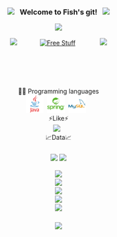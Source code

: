 

<h3 align="center">
  <img src="https://emoji.discord.st/emojis/768b108d-274f-4f44-a634-8477b16efce7.gif" width="25">
  &nbsp; Welcome to Fish's git! &nbsp;
  <img src="https://emoji.discord.st/emojis/768b108d-274f-4f44-a634-8477b16efce7.gif" width="25">
</h3>

<p align="center">
 <img src="https://readme-typing-svg.herokuapp.com/?lines=Hello;Have%20a%20good%20day%20!;Wish%20you%20happy%20!;Always%20learning%20new%20things&font=Fira%20Code&center=true&width=440&height=45&color=f75c7e&vCenter=true&size=22"></a>
	
</p>

<!-- 社交网站 -->
<div align="center">
	<img src="https://emoji.discord.st/emojis/00c6e060-f647-4e9c-b06f-ce5d44866ff3.gif" width="25">&nbsp;&nbsp;&nbsp;&nbsp;&nbsp;&nbsp;&nbsp;&nbsp;&nbsp;&nbsp;&nbsp;&nbsp;
 <a href="https://twitter.com/fish_214057"><img width="20px" alt="Free Stuff" title="Fish's twitter" src="https://i.imgur.com/OXZM1L6.png"/></a>
	&nbsp;&nbsp;&nbsp;&nbsp;&nbsp;&nbsp;&nbsp;&nbsp;&nbsp;&nbsp;&nbsp;&nbsp;
	<img src="https://emoji.discord.st/emojis/00c6e060-f647-4e9c-b06f-ce5d44866ff3.gif" width="25">
 </div>
 <h1>&nbsp;</h1>
<div align="center">
👨‍💻 Programming languages
</div>
<div align="center">
  <img src="https://github.com/FishFishh/PicGoDemo/blob/main/icon/java.svg" title="Java" alt="Java" width="40" height="40"/>&nbsp;
  <img src="https://github.com/FishFishh/PicGoDemo/blob/main/icon/spring.svg" title="Spring" alt="Spring" width="40" height="40"/>&nbsp;
  <img src="https://github.com/FishFishh/PicGoDemo/blob/main/icon/mysql.svg" title="MySQL"  alt="MySQL" width="40" height="40"/>&nbsp;
	&nbsp;
</div>


<div align="center">
	⚡Like⚡
</div>
<div align="center">
	<img  src="https://img.shields.io/badge/Steam-171a21?style=flat-square&logo=steam&logoColor=#28B463" />
		&nbsp;
</div>


<div align="center"> 
	📈Data📈
</div>
<div align="center">
	<h3>
		<img  src="https://stats.justsong.cn/api/github?username=FishFishh&theme=dark" />
		<img  src="https://stats.justsong.cn/api/csdn?id=qq_52803707&theme=dark" />
	</h3>
</div>

<div align="center">
	<img  src="https://github-readme-streak-stats.herokuapp.com/?user=FishFishh" />
</div>
<div align="center">
	<img src="https://metrics.lecoq.io/FishFishh?template=classic&config.timezone=Asia%2FShanghai">

</div>
<!--GitHub 统计卡片-->
<div align="center">
	<img height="137px" src="https://github-readme-stats.vercel.app/api?username=FishFishh&hide_title=true&hide_border=true&show_icons=trueline_height=21&text_color=000&icon_color=000&bg_color=0,c0c0aa,1cefff&theme=synthwave" />
</div>
<!--ea6161,ffc64d,fffc4d,52fa5ax-->
<div align="center">
	<img  src="https://github-readme-stats.vercel.app/api/top-langs/?username=FishFishh&hide_title=true&hide_border=true&layout=compact&langs_count=6&text_color=000&icon_color=fff&bg_color=0,aaffa9,11ffbd&theme=graywhite" />
</div>

<div align="center">
	<img src="https://activity-graph.herokuapp.com/graph?username=FishFishh&theme=xcode" />
</div>

<h3 align="center">
  <img src="https://emoji.discord.st/emojis/00c6e060-f647-4e9c-b06f-ce5d44866ff3.gif" width="25">
</h3>
